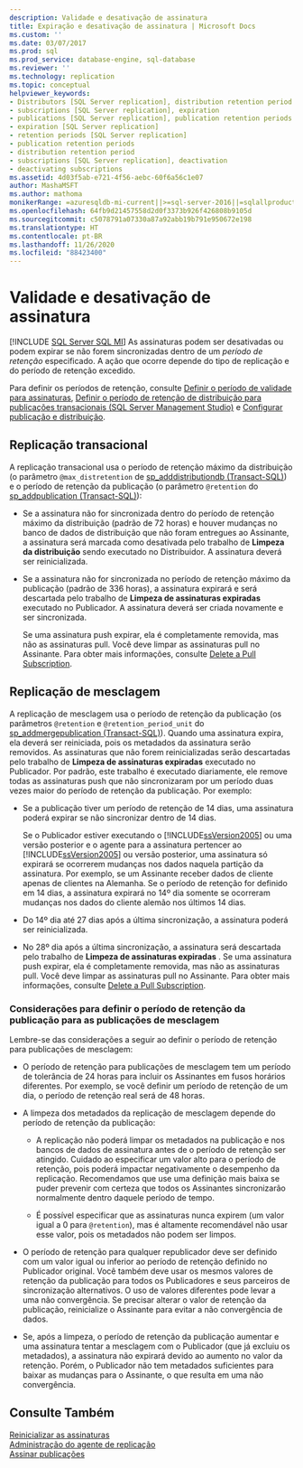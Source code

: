 ```yaml
---
description: Validade e desativação de assinatura
title: Expiração e desativação de assinatura | Microsoft Docs
ms.custom: ''
ms.date: 03/07/2017
ms.prod: sql
ms.prod_service: database-engine, sql-database
ms.reviewer: ''
ms.technology: replication
ms.topic: conceptual
helpviewer_keywords:
- Distributors [SQL Server replication], distribution retention period
- subscriptions [SQL Server replication], expiration
- publications [SQL Server replication], publication retention periods
- expiration [SQL Server replication]
- retention periods [SQL Server replication]
- publication retention periods
- distribution retention period
- subscriptions [SQL Server replication], deactivation
- deactivating subscriptions
ms.assetid: 4d03f5ab-e721-4f56-aebc-60f6a56c1e07
author: MashaMSFT
ms.author: mathoma
monikerRange: =azuresqldb-mi-current||>=sql-server-2016||=sqlallproducts-allversions
ms.openlocfilehash: 64fb9d21457558d2d0f3373b926f426808b9105d
ms.sourcegitcommit: c5078791a07330a87a92abb19b791e950672e198
ms.translationtype: HT
ms.contentlocale: pt-BR
ms.lasthandoff: 11/26/2020
ms.locfileid: "88423400"
---
```

# <a name="subscription-expiration-and-deactivation"></a>Validade e desativação de assinatura
[!INCLUDE [SQL Server SQL MI](../../includes/applies-to-version/sql-asdbmi.md)]
  As assinaturas podem ser desativadas ou podem expirar se não forem sincronizadas dentro de um *período de retenção* especificado. A ação que ocorre depende do tipo de replicação e do período de retenção excedido.  
  
 Para definir os períodos de retenção, consulte [Definir o período de validade para assinaturas](../../relational-databases/replication/publish/set-the-expiration-period-for-subscriptions.md), [Definir o período de retenção de distribuição para publicações transacionais &#40;SQL Server Management Studio&#41;](../../relational-databases/replication/set-distribution-retention-period-for-transactional-publications.md) e [Configurar publicação e distribuição](../../relational-databases/replication/configure-publishing-and-distribution.md).  
  
## <a name="transactional-replication"></a>Replicação transacional  
 A replicação transacional usa o período de retenção máximo da distribuição (o parâmetro `@max_distretention` de [sp_adddistributiondb &#40;Transact-SQL&#41;](../../relational-databases/system-stored-procedures/sp-adddistributiondb-transact-sql.md)) e o período de retenção da publicação (o parâmetro `@retention` do [sp_addpublication &#40;Transact-SQL&#41;](../../relational-databases/system-stored-procedures/sp-addpublication-transact-sql.md)):  
  
-   Se a assinatura não for sincronizada dentro do período de retenção máximo da distribuição (padrão de 72 horas) e houver mudanças no banco de dados de distribuição que não foram entregues ao Assinante, a assinatura será marcada como desativada pelo trabalho de **Limpeza da distribuição** sendo executado no Distribuidor. A assinatura deverá ser reinicializada.  
  
-   Se a assinatura não for sincronizada no período de retenção máximo da publicação (padrão de 336 horas), a assinatura expirará e será descartada pelo trabalho de **Limpeza de assinaturas expiradas** executado no Publicador. A assinatura deverá ser criada novamente e ser sincronizada.  
  
     Se uma assinatura push expirar, ela é completamente removida, mas não as assinaturas pull. Você deve limpar as assinaturas pull no Assinante. Para obter mais informações, consulte [Delete a Pull Subscription](../../relational-databases/replication/delete-a-pull-subscription.md).  
  
## <a name="merge-replication"></a>Replicação de mesclagem  
 A replicação de mesclagem usa o período de retenção da publicação (os parâmetros `@retention` e `@retention_period_unit` do [sp_addmergepublication &#40;Transact-SQL&#41;](../../relational-databases/system-stored-procedures/sp-addmergepublication-transact-sql.md)). Quando uma assinatura expira, ela deverá ser reiniciada, pois os metadados da assinatura serão removidos. As assinaturas que não forem reinicializadas serão descartadas pelo trabalho de **Limpeza de assinaturas expiradas** executado no Publicador. Por padrão, este trabalho é executado diariamente, ele remove todas as assinaturas push que não sincronizaram por um período duas vezes maior do período de retenção da publicação. Por exemplo:  
  
-   Se a publicação tiver um período de retenção de 14 dias, uma assinatura poderá expirar se não sincronizar dentro de 14 dias.  
  
     Se o Publicador estiver executando o [!INCLUDE[ssVersion2005](../../includes/ssversion2005-md.md)] ou uma versão posterior e o agente para a assinatura pertencer ao [!INCLUDE[ssVersion2005](../../includes/ssversion2005-md.md)] ou versão posterior, uma assinatura só expirará se ocorrerem mudanças nos dados naquela partição da assinatura. Por exemplo, se um Assinante receber dados de cliente apenas de clientes na Alemanha. Se o período de retenção for definido em 14 dias, a assinatura expirará no 14º dia somente se ocorreram mudanças nos dados do cliente alemão nos últimos 14 dias.  
  
-   Do 14º dia até 27 dias após a última sincronização, a assinatura poderá ser reinicializada.  
  
-   No 28º dia após a última sincronização, a assinatura será descartada pelo trabalho de **Limpeza de assinaturas expiradas** . Se uma assinatura push expirar, ela é completamente removida, mas não as assinaturas pull. Você deve limpar as assinaturas pull no Assinante. Para obter mais informações, consulte [Delete a Pull Subscription](../../relational-databases/replication/delete-a-pull-subscription.md).  
  
### <a name="considerations-for-setting-the-publication-retention-period-for-merge-publications"></a>Considerações para definir o período de retenção da publicação para as publicações de mesclagem  
 Lembre-se das considerações a seguir ao definir o período de retenção para publicações de mesclagem:  
  
-   O período de retenção para publicações de mesclagem tem um período de tolerância de 24 horas para incluir os Assinantes em fusos horários diferentes. Por exemplo, se você definir um período de retenção de um dia, o período de retenção real será de 48 horas.  
  
-   A limpeza dos metadados da replicação de mesclagem depende do período de retenção da publicação:  
  
    -   A replicação não poderá limpar os metadados na publicação e nos bancos de dados de assinatura antes de o período de retenção ser atingido. Cuidado ao especificar um valor alto para o período de retenção, pois poderá impactar negativamente o desempenho da replicação. Recomendamos que use uma definição mais baixa se puder prevenir com certeza que todos os Assinantes sincronizarão normalmente dentro daquele período de tempo.  
  
    -   É possível especificar que as assinaturas nunca expirem (um valor igual a 0 para `@retention`), mas é altamente recomendável não usar esse valor, pois os metadados não podem ser limpos.  
  
-   O período de retenção para qualquer republicador deve ser definido com um valor igual ou inferior ao período de retenção definido no Publicador original. Você também deve usar os mesmos valores de retenção da publicação para todos os Publicadores e seus parceiros de sincronização alternativos. O uso de valores diferentes pode levar a uma não convergência. Se precisar alterar o valor de retenção da publicação, reinicialize o Assinante para evitar a não convergência de dados.  
  
-   Se, após a limpeza, o período de retenção da publicação aumentar e uma assinatura tentar a mesclagem com o Publicador (que já excluiu os metadados), a assinatura não expirará devido ao aumento no valor da retenção. Porém, o Publicador não tem metadados suficientes para baixar as mudanças para o Assinante, o que resulta em uma não convergência.  
  
## <a name="see-also"></a>Consulte Também  
 [Reinicializar as assinaturas](../../relational-databases/replication/reinitialize-subscriptions.md)   
 [Administração do agente de replicação](../../relational-databases/replication/agents/replication-agent-administration.md)   
 [Assinar publicações](../../relational-databases/replication/subscribe-to-publications.md)  
  
  
